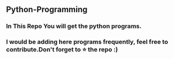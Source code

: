 ## Python-Programming
### In This Repo You will get the python programs.
### I would be adding here programs frequently, feel free to contribute.Don't forget to :star: the repo :)

